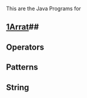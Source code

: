 This are the Java Programs for
## [1Arrat](https://github.com/PrasadDayal/Java/tree/main/Array)##
## Operators ##
## Patterns ##
## String ##
